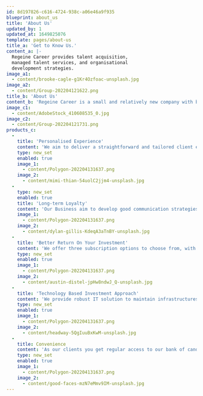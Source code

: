 ```yaml
---
id: 8d197826-c616-4724-938c-a06e46a9f935
blueprint: about_us
title: 'About Us'
updated_by: 1
updated_at: 1649825076
template: pages/about-us
title_a: 'Get to Know Us.'
content_a: |-
  Regeine Career provides talent acquisition,
  managed talent services, and organisational
  development strategies.
image_a1:
  - content/brooke-cagle-g1Kr4Ozfoac-unsplash.jpg
image_a2:
  - content/Group-202204121622.png
title_b: 'About Us'
content_b: 'Regeine Career is a small and relatively new company with big dreams. We are passionate about what we do, and our aim is to get the best possible results for both our clients and the candidates, and we believe that is possible. So, if you are looking for a friendly motivated, and innovative team to support you to get the best results, you are in the right place. Your interests are going to be our top priority and we want you to enjoy working with us as much as we enjoy making our services available to you.'
image_c1:
  - content/AdobeStock_410608535_0.jpg
image_c2:
  - content/Group-202204121731.png
products_c:
  -
    title: 'Personalised Experience'
    content: 'We aim to deliver a straightforward and tailored client experience by allowing our clients to log in, select the service required including accessing the candidates profile or simply advertising a vacancy. You have full control of your desired activities while a member of Regeine Career.'
    type: new_set
    enabled: true
    image_1:
      - content/Polygon-202204131637.png
    image_2:
      - content/mimi-thian-54uolC2jjm4-unsplash.jpg
  -
    type: new_set
    enabled: true
    title: 'Long-term Loyalty'
    content: 'Our Business aim to develop good communication strategies that will entice our clients to continue utilising our services. Get a peace of mind because Regeine Career is accountable and have well established risk management to ensure our clients are well and truly looked after.'
    image_1:
      - content/Polygon-202204131637.png
    image_2:
      - content/dylan-gillis-KdeqA3aTnBY-unsplash.jpg
  -
    title: 'Better Return On Your Investment'
    content: 'We offer three subscription options to choose from, with a variety of recruitment solutions for our clients. In addition, you have easy access to our services, flexible payment options and cancelation at any stage.'
    type: new_set
    enabled: true
    image_1:
      - content/Polygon-202204131637.png
    image_2:
      - content/austin-distel-jpHw8ndwJ_Q-unsplash.jpg
  -
    title: 'Technology Based Investment Approach'
    content: 'We provide robust IT solution to maintain infrastructures necessary to support our subscription strategy, including simple digital payment processing, accessing the candidates profile for selection and advertising vacancies etc.'
    type: new_set
    enabled: true
    image_1:
      - content/Polygon-202204131637.png
    image_2:
      - content/headway-5QgIuuBxKwM-unsplash.jpg
  -
    title: Convenience
    content: 'As our clients you get regular access to our bank of candidates and their profile, which makes an easy-to-fulfil selection experience.'
    type: new_set
    enabled: true
    image_1:
      - content/Polygon-202204131637.png
    image_2:
      - content/good-faces-mzN7eMmv9IM-unsplash.jpg
---
```

